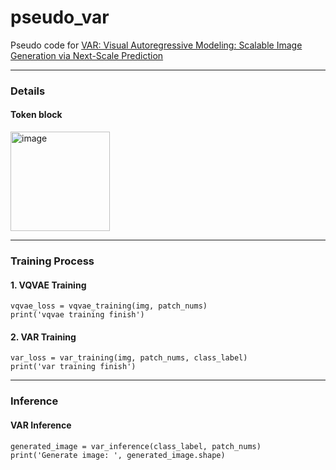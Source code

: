 # pseudo_var
Pseudo code for [VAR: Visual Autoregressive Modeling: Scalable Image Generation via Next-Scale Prediction](https://arxiv.org/abs/2404.02905)

---
### Details
#### Token block
<img width="159" alt="image" src="https://github.com/taki0112/pseudo_var/assets/26713992/f40a6835-07e3-4c6d-843d-c10eaa1a45dc">

---

### Training Process
#### 1. VQVAE Training
```
vqvae_loss = vqvae_training(img, patch_nums)
print('vqvae training finish')
```

#### 2. VAR Training
```
var_loss = var_training(img, patch_nums, class_label)
print('var training finish')
```

---

### Inference
#### VAR Inference
```
generated_image = var_inference(class_label, patch_nums)
print('Generate image: ', generated_image.shape)
```

